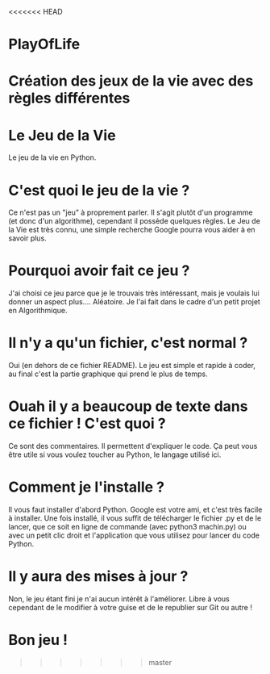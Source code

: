 <<<<<<< HEAD
# PlayOfLife
Création des jeux de la vie avec des règles différentes
=======
# Le Jeu de la Vie
Le jeu de la vie en Python.

# C'est quoi le jeu de la vie ?
Ce n'est pas un "jeu" à proprement parler. Il s'agit plutôt d'un programme (et donc d'un algorithme), cependant il possède quelques règles. Le Jeu de la Vie est très connu, une simple recherche Google pourra vous aider à en savoir plus.

# Pourquoi avoir fait ce jeu ?
J'ai choisi ce jeu parce que je le trouvais très intéressant, mais je voulais lui donner un aspect plus.... Aléatoire.
Je l'ai fait dans le cadre d'un petit projet en Algorithmique. 

# Il n'y a qu'un fichier, c'est normal ?
Oui (en dehors de ce fichier README). Le jeu est simple et rapide à coder, au final c'est la partie graphique qui prend le plus de temps.

# Ouah il y a beaucoup de texte dans ce fichier ! C'est quoi ?
Ce sont des commentaires. Il permettent d'expliquer le code. Ça peut vous être utile si vous voulez toucher au Python, le langage utilisé ici.

# Comment je l'installe ?
Il vous faut installer d'abord Python. Google est votre ami, et c'est très facile à installer. Une fois installé, il vous suffit de télécharger le fichier .py et de le lancer, que ce soit en ligne de commande (avec python3 machin.py) ou avec un petit clic droit et l'application que vous utilisez pour lancer du code Python.

# Il y aura des mises à jour ?
Non, le jeu étant fini je n'ai aucun intérêt à l'améliorer. Libre à vous cependant de le modifier à votre guise et de le republier sur Git ou autre !

# Bon jeu !
>>>>>>> master
